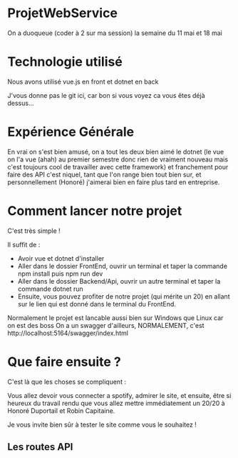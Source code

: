 # ProjetWebService


On a duoqueue (coder à 2 sur ma session)  la semaine du 11 mai et 18 mai 

# Technologie utilisé 

Nous avons utilisé vue.js en front et dotnet en back

J'vous donne pas le git ici, car bon si vous voyez ca vous êtes déjà dessus...

# Expérience Générale

En vrai on s'est bien amusé, on a tout les deux bien aimé le dotnet (le vue on l'a vue (ahah) au premier semestre donc rien de vraiment nouveau mais c'est toujours cool de travailler avec cette framework) et franchement pour faire des API c'est niquel, tant que l'on range bien tout bien sur, et personnellement (Honoré) j'aimerai bien en faire plus tard en entreprise.


# Comment lancer notre projet 

C'est très simple ! 

Il suffit de :

- Avoir vue et dotnet d'installer
- Aller dans le dossier FrontEnd, ouvrir un terminal et taper la commande npm install puis npm run dev
- Aller dans le dossier Backend/Api, ouvrir un autre terminal et taper la commande dotnet run
- Ensuite, vous pouvez profiter de notre projet (qui mérite un 20) en allant sur le lien qui est donné dans le terminal du FrontEnd. 

Normalement le projet est lancable aussi bien sur Windows que Linux car on est des boss
On a un swagger d'ailleurs, NORMALEMENT, c'est http://localhost:5164/swagger/index.html


# Que faire ensuite ?

C'est là que les choses se compliquent :

Vous allez devoir vous connecter a spotify, admirer le site, et ensuite, être si heureux du travail rendu que vous allez mettre immédiatement un 20/20 à Honoré Duportail et Robin Capitaine.

Je vous invite bien sûr à tester le site comme vous le souhaitez !



## Les routes API